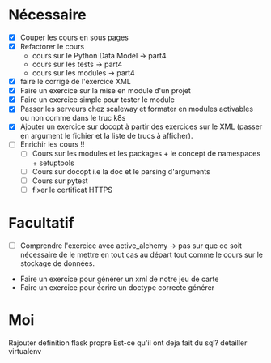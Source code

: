 

# Nécessaire

- [x] Couper les cours en sous pages
- [x] Refactorer le cours
    - cours sur le Python Data Model -> part4
    - cours sur les tests -> part4
    - cours sur les modules -> part4
- [x] faire le corrigé de l'exercice XML
- [x] Faire un exercice sur la mise en module d'un projet
- [x] Faire un exercice simple pour tester le module
- [x] Passer les serveurs chez scaleway et formater en modules activables ou non comme dans le truc k8s
- [x] Ajouter un exercice sur docopt à partir des exercices sur le XML (passer en argument le fichier et la liste de trucs à afficher).
- [ ] Enrichir les cours !!
    - [ ] Cours sur les modules et les packages + le concept de namespaces + setuptools
    - [ ] Cours sur docopt i.e la doc et le parsing d'arguments
    - [ ] Cours sur pytest
    - [ ] fixer le certificat HTTPS

# Facultatif

- [ ] Comprendre l'exercice avec active_alchemy -> pas sur que ce soit nécessaire de le mettre en tout cas au départ tout comme le cours sur le stockage de données.
- Faire un exercice pour générer un xml de notre jeu de carte
- Faire un exercice pour écrire un doctype correcte générer

# Moi
Rajouter definition flask propre
Est-ce qu'il ont deja fait du sql?
detailler virtualenv
